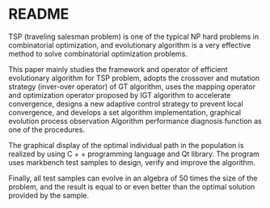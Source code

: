 # README

TSP (traveling salesman problem) is one of the typical NP hard problems in combinatorial optimization, and evolutionary algorithm is a very effective method to solve combinatorial optimization problems. 

This paper mainly studies the framework and operator of efficient evolutionary algorithm for TSP problem, adopts the crossover and mutation strategy (inver-over operator) of GT algorithm, uses the mapping operator and optimization operator proposed by IGT algorithm to accelerate convergence, designs a new adaptive control strategy to prevent local convergence, and develops a set algorithm implementation, graphical evolution process observation Algorithm performance diagnosis function as one of the procedures. 

The graphical display of the optimal individual path in the population is realized by using C + + programming language and Qt library. The program uses markbench test samples to design, verify and improve the algorithm. 

Finally, all test samples can evolve in an algebra of 50 times the size of the problem, and the result is equal to or even better than the optimal solution provided by the sample.